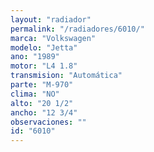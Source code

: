```yaml
---
layout: "radiador"
permalink: "/radiadores/6010/"
marca: "Volkswagen"
modelo: "Jetta"
ano: "1989"
motor: "L4 1.8"
transmision: "Automática"
parte: "M-970"
clima: "NO"
alto: "20 1/2"
ancho: "12 3/4"
observaciones: ""
id: "6010"
---
```


